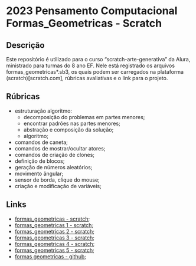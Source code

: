 # 2023 Pensamento Computacional Formas_Geometricas - Scratch

## Descrição

Este repositório é utilizado para o curso “scratch-arte-generativa” da Alura, ministrado para turmas do 8 ano EF. Nele está registrado os arquivos formas_geometricas*.sb3, os quais podem ser carregados na plataforma (scratch)[scratch.com], rúbricas avaliatívas e o link para o projeto.

## Rúbricas

* estruturação algoritmo:
  * decomposição do problemas em partes menores;
  * encontrar padrões nas partes menores;
  * abstração e composição da solução;
  * algoritmo;
* comandos de caneta;
* comandos de mostrar/ocultar atores;
* comandos de criação de clones;
* definição de blocos;
* geração de números aleatórios;
* movimento ângular;
* sensor de borda, clique do mouse;
* criação e modificação de variáveis;

## Links

* [formas_geometricas - scratch](https://scratch.mit.edu/projects/874424776);
* [formas_geometricas 1 - scratch](https://scratch.mit.edu/projects/874428228);
* [formas_geometricas 2 - scratch](https://scratch.mit.edu/projects/874430034);
* [formas_geometricas 3 - scratch](https://scratch.mit.edu/projects/874430662);
* [formas_geometricas 4 - scratch](https://scratch.mit.edu/projects/874432560);
* [formas_geometricas 5 - scratch](https://scratch.mit.edu/projects/874433672);
* [formas geometricas - github](https://github.com/pFransozi/2023-PC-SCRATCH-FORMAS_GEOMETRICAS);
